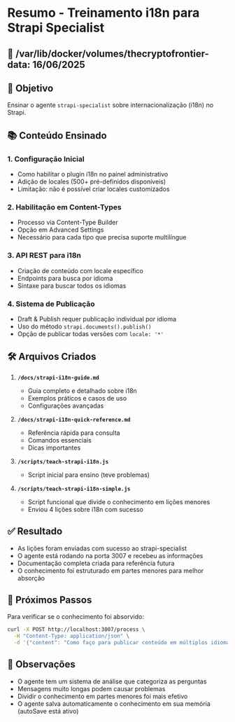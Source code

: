 # Resumo - Treinamento i18n para Strapi Specialist

## 📅 /var/lib/docker/volumes/thecryptofrontier-data: 16/06/2025

## 🎯 Objetivo
Ensinar o agente `strapi-specialist` sobre internacionalização (i18n) no Strapi.

## 📚 Conteúdo Ensinado

### 1. Configuração Inicial
- Como habilitar o plugin i18n no painel administrativo
- Adição de locales (500+ pré-definidos disponíveis)
- Limitação: não é possível criar locales customizados

### 2. Habilitação em Content-Types
- Processo via Content-Type Builder
- Opção em Advanced Settings
- Necessário para cada tipo que precisa suporte multilíngue

### 3. API REST para i18n
- Criação de conteúdo com locale específico
- Endpoints para busca por idioma
- Sintaxe para buscar todos os idiomas

### 4. Sistema de Publicação
- Draft & Publish requer publicação individual por idioma
- Uso do método `strapi.documents().publish()`
- Opção de publicar todas versões com `locale: '*'`

## 🛠️ Arquivos Criados

1. **`/docs/strapi-i18n-guide.md`**
   - Guia completo e detalhado sobre i18n
   - Exemplos práticos e casos de uso
   - Configurações avançadas

2. **`/docs/strapi-i18n-quick-reference.md`**
   - Referência rápida para consulta
   - Comandos essenciais
   - Dicas importantes

3. **`/scripts/teach-strapi-i18n.js`**
   - Script inicial para ensino (teve problemas)

4. **`/scripts/teach-strapi-i18n-simple.js`**
   - Script funcional que divide o conhecimento em lições menores
   - Enviou 4 lições sobre i18n com sucesso

## ✅ Resultado

- As lições foram enviadas com sucesso ao strapi-specialist
- O agente está rodando na porta 3007 e recebeu as informações
- Documentação completa criada para referência futura
- O conhecimento foi estruturado em partes menores para melhor absorção

## 🔄 Próximos Passos

Para verificar se o conhecimento foi absorvido:
```bash
curl -X POST http://localhost:3007/process \
  -H "Content-Type: application/json" \
  -d '{"content": "Como faço para publicar conteúdo em múltiplos idiomas no Strapi?"}'
```

## 📝 Observações

- O agente tem um sistema de análise que categoriza as perguntas
- Mensagens muito longas podem causar problemas
- Dividir o conhecimento em partes menores foi mais efetivo
- O agente salva automaticamente o conhecimento em sua memória (autoSave está ativo)